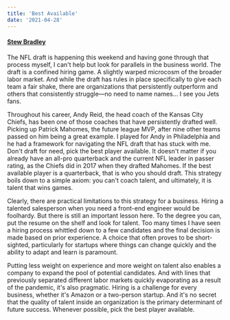 ```yaml
---
title: 'Best Available'
date: '2021-04-28'
---
```

#### [Stew Bradley](https://twitter.com/stewbradley)

The NFL draft is happening this weekend and having gone through that process myself, I can't help but look for parallels in the business world. The draft is a confined hiring game. A slightly warped microcosm of the broader labor market. And while the draft has rules in place specifically to give each team a fair shake, there are organizations that persistently outperform and others that consistently struggle—no need to name names… I see you Jets fans.

Throughout his career, Andy Reid, the head coach of the Kansas City Chiefs, has been one of those coaches that have persistently drafted well. Picking up Patrick Mahomes, the future league MVP, after nine other teams passed on him being a great example. I played for Andy in Philadelphia and he had a framework for navigating the NFL draft that has stuck with me. Don't draft for need, pick the best player available. It doesn't matter if you already have an all-pro quarterback and the current NFL leader in passer rating, as the Chiefs did in 2017 when they drafted Mahomes. If the best available player is a quarterback, that is who you should draft. This strategy boils down to a simple axiom: you can't coach talent, and ultimately, it is talent that wins games.

Clearly, there are practical limitations to this strategy for a business. Hiring a talented salesperson when you need a front-end engineer would be foolhardy. But there is still an important lesson here. To the degree you can, put the resume on the shelf and look for talent. Too many times I have seen a hiring process whittled down to a few candidates and the final decision is made based on prior experience. A choice that often proves to be short-sighted, particularly for startups where things can change quickly and the ability to adapt and learn is paramount.

Putting less weight on experience and more weight on talent also enables a company to expand the pool of potential candidates. And with lines that previously separated different labor markets quickly evaporating as a result of the pandemic, it's also pragmatic. Hiring is a challenge for every business, whether it's Amazon or a two-person startup. And it's no secret that the quality of talent inside an organization is the primary determinant of future success. Whenever possible, pick the best player available.

